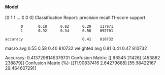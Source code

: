 #### Model
[0 1 1 ... 0 0 0]
Classification Report:
              precision    recall  f1-score   support

           0       0.18      0.82      0.29    117971
           1       0.92      0.34      0.50    692761

    accuracy                           0.41    810732
   macro avg       0.55      0.58      0.40    810732
weighted avg       0.81      0.41      0.47    810732

Accuracy: 0.4137298145379731
Confusion Matrix:
[[ 96545  21426]
 [453882 238879]]
Confusion Matrix (%):
[[11.90837416  2.64279688]
 [55.98422167 29.46460729]]
